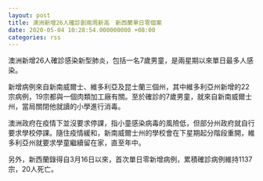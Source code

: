```yaml
---
layout: post
title: 澳洲新增26人確診創兩周新高　新西蘭單日零個案
date: 2020-05-04 10:28:54.000000000 +08:00
categories: rss
---
```


澳洲新增26人確診感染新型肺炎，包括一名7歲男童，是兩星期以來單日最多人感染。

新增病例來自新南威爾士、維多利亞及昆士蘭三個州，其中維多利亞州新增的22宗病例，19宗都與一個肉類加工廠有關。至於確診的7歲男童，就來自新南威爾士州，當局關閉他就讀的小學進行消毒。

澳洲政府在疫情下並沒要求停課，指小童感染病毒的風險低，但部分州政府就自行要求學校停課。隨住疫情緩和，新南威爾士州的學校會在下星期起分階段重開，維多利亞州就要求學童繼續留在家，直至年中。

另外，新西蘭錄得自3月16日以來，首次單日零新增病例，累積確診病例維持1137宗，20人死亡。
